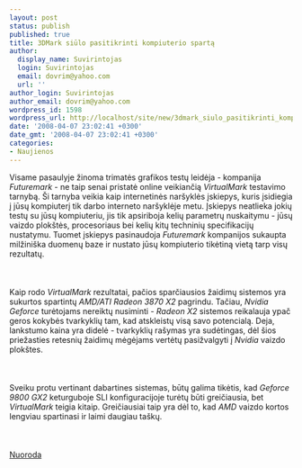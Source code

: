 ```yaml
---
layout: post
status: publish
published: true
title: 3DMark siūlo pasitikrinti kompiuterio spartą
author:
  display_name: Suvirintojas
  login: Suvirintojas
  email: dovrim@yahoo.com
  url: ''
author_login: Suvirintojas
author_email: dovrim@yahoo.com
wordpress_id: 1598
wordpress_url: http://localhost/site/new/3dmark_siulo_pasitikrinti_kompiuterio_sparta/
date: '2008-04-07 23:02:41 +0300'
date_gmt: '2008-04-07 23:02:41 +0300'
categories:
- Naujienos
---
```

<p>Visame pasaulyje žinoma trimatės grafikos testų leidėja - kompanija <i>Futuremark</i> - ne taip senai pristatė online veikiančią <i>VirtualMark</i> testavimo tarnybą. Ši tarnyba veikia kaip internetinės naršyklės įskiepys, kuris įsidiegia į jūsų kompiuterį tik darbo interneto naršyklėje metu. Įskiepys neatlieka jokių testų su jūsų kompiuteriu, jis tik apsiriboja kelių parametrų nuskaitymu - jūsų vaizdo plokštės, procesoriaus bei kelių kitų techninių specifikacijų nustatymu. Tuomet įskiepys pasinaudoja <i>Futuremark</i> kompanijos sukaupta milžiniška duomenų baze ir  nustato jūsų kompiuterio tikėtiną vietą tarp visų rezultatų.<br />
<br><br />
<br>Kaip rodo <i>VirtualMark</i> rezultatai, pačios sparčiausios žaidimų sistemos yra sukurtos spartintų <i>AMD/ATI Radeon 3870 X2</i> pagrindu. Tačiau, <i>Nvidia Geforce</i> turėtojams nereiktų nusiminti - <i>Radeon X2</i> sistemos reikalauja ypač geros kokybės tvarkyklių tam, kad atskleistų visą savo potencialą. Deja, lankstumo kaina yra didelė - tvarkyklių rašymas yra sudėtingas, dėl šios priežasties retesnių žaidimų mėgėjams vertėtų pasižvalgyti į <i>Nvidia</i> vaizdo plokštes.<br />
<br><br />
<br>Sveiku protu vertinant dabartines sistemas, būtų galima tikėtis, kad <i>Geforce 9800 GX2</i> keturguboje SLI konfiguracijoje turėtų būti greičiausia, bet <i>VirtualMark</i> teigia kitaip. Greičiausiai taip yra dėl to, kad <i>AMD</i> vaizdo kortos lengviau spartinasi ir laimi daugiau taškų.<br />
<br><br />
<br><a class="ns" href="http://service.futuremark.com/virtualmark/start.action">Nuoroda</a></p>

